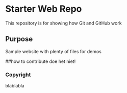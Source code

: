 # Starter Web Repo

This repository is for showing how Git and GitHub work

## Purpose

Sample website with plenty of files for demos

##how to contribute
doe het niet!

### Copyright

blablabla
